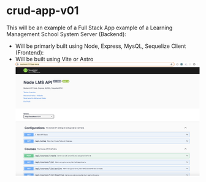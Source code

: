 # crud-app-v01
This will be an example of a Full Stack App example of a Learning Management School System
Server (Backend):
- Will be primarly built using Node, Express, MysQL, Sequelize
Client (Frontend):
- Will be built using Vite or Astro
![screenshot](screenshot.png)